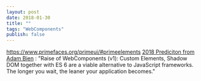 ```yaml
---
layout: post
date: 2018-01-30
title: ""
tags: "WebComponents" 
publish: false
---
```


https://www.primefaces.org/primeui/#primeelements
[2018 Prediciton from Adam Bien](http://adambien.blog/roller/abien/entry/2018_predictions) : "Raise of WebComponents (v1): Custom Elements, Shadow DOM together with ES 6 are a viable alternative to JavaScript frameworks. The longer you wait, the leaner your application becomes."

